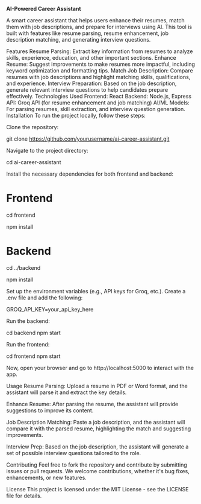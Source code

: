 **AI-Powered Career Assistant**

A smart career assistant that helps users enhance their resumes, match them with job descriptions, and prepare for interviews using AI. This tool is built with features like resume parsing, resume enhancement, job description matching, and generating interview questions.

Features
Resume Parsing: Extract key information from resumes to analyze skills, experience, education, and other important sections.
Enhance Resume: Suggest improvements to make resumes more impactful, including keyword optimization and formatting tips.
Match Job Description: Compare resumes with job descriptions and highlight matching skills, qualifications, and experience.
Interview Preparation: Based on the job description, generate relevant interview questions to help candidates prepare effectively.
Technologies Used
Frontend: React
Backend: Node.js, Express
API: Groq API (for resume enhancement and job matching)
AI/ML Models: For parsing resumes, skill extraction, and interview question generation.
Installation
To run the project locally, follow these steps:

Clone the repository:

git clone https://github.com/yourusername/ai-career-assistant.git

Navigate to the project directory:

cd ai-career-assistant

Install the necessary dependencies for both frontend and backend:

# Frontend
cd frontend

npm install

# Backend
cd ../backend

npm install

Set up the environment variables (e.g., API keys for Groq, etc.). Create a .env file and add the following:


GROQ_API_KEY=your_api_key_here

Run the backend:

cd backend
npm start

Run the frontend:

cd frontend
npm start

Now, open your browser and go to http://localhost:5000 to interact with the app.

Usage
Resume Parsing: Upload a resume in PDF or Word format, and the assistant will parse it and extract the key details.

Enhance Resume: After parsing the resume, the assistant will provide suggestions to improve its content.

Job Description Matching: Paste a job description, and the assistant will compare it with the parsed resume, highlighting the match and suggesting improvements.

Interview Prep: Based on the job description, the assistant will generate a set of possible interview questions tailored to the role.

Contributing
Feel free to fork the repository and contribute by submitting issues or pull requests. We welcome contributions, whether it's bug fixes, enhancements, or new features.

License
This project is licensed under the MIT License - see the LICENSE file for details.


